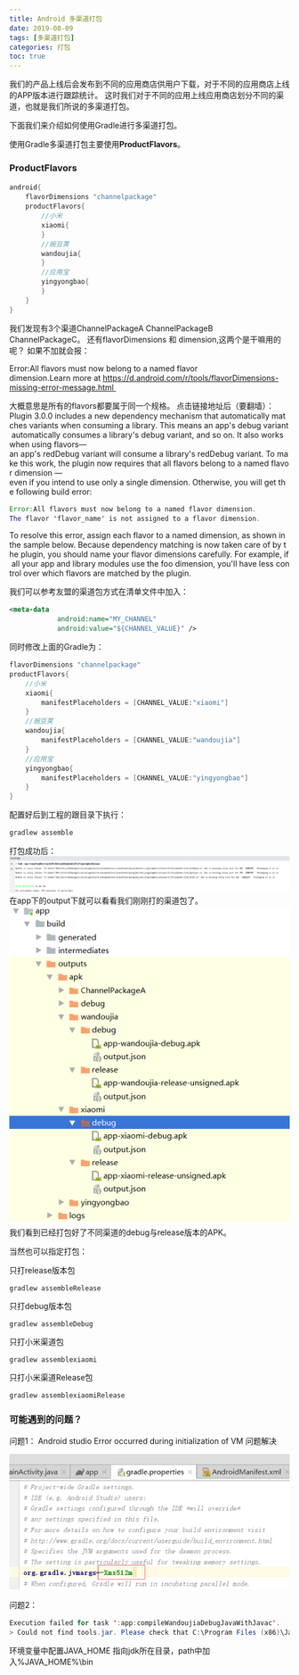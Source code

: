 ```yaml
---
title: Android 多渠道打包
date: 2019-08-09
tags: [多渠道打包]
categories: 打包
toc: true
---
```

我们的产品上线后会发布到不同的应用商店供用户下载，对于不同的应用商店上线的APP版本进行跟踪统计。
这时我们对于不同的应用上线应用商店划分不同的渠道，也就是我们所说的多渠道打包。

<!--more-->

下面我们来介绍如何使用Gradle进行多渠道打包。

使用Gradle多渠道打包主要使用**ProductFlavors**。
### ProductFlavors
```java
android{
    flavorDimensions "channelpackage"
    productFlavors{
        //小米
        xiaomi{
        }
        //豌豆荚
        wandoujia{
        }
        //应用宝
        yingyongbao{
        }
    }
}
```
我们发现有3个渠道ChannelPackageA ChannelPackageB ChannelPackageC。
还有flavorDimensions 和 dimension,这两个是干嘛用的呢？
如果不加就会报：

Error:All flavors must now belong to a named flavor dimension.Learn more at https://d.android.com/r/tools/flavorDimensions-missing-error-message.html 

大概意思是所有的flavors都要属于同一个规格。
点击链接地址后（要翻墙）：
Plugin 3.0.0 includes a new dependency mechanism that automatically matches variants when consuming a library. This means an app's debug variant automatically consumes a library's debug variant, and so on. It also works when using flavors—an app's redDebug variant will consume a library's redDebug variant. To make this work, the plugin now requires that all flavors belong to a named flavor dimension —even if you intend to use only a single dimension. Otherwise, you will get the following build error:
```java
Error:All flavors must now belong to a named flavor dimension.
The flavor 'flavor_name' is not assigned to a flavor dimension.
```
To resolve this error, assign each flavor to a named dimension, as shown in the sample below. Because dependency matching is now taken care of by the plugin, you should name your flavor dimensions carefully. For example, if all your app and library modules use the foo dimension, you'll have less control over which flavors are matched by the plugin.

我们可以参考友盟的渠道包方式在清单文件中加入：
```xml
<meta-data
            android:name="MY_CHANNEL"
            android:value="${CHANNEL_VALUE}" />
```
同时修改上面的Gradle为：
```java
flavorDimensions "channelpackage"
productFlavors{
    //小米
    xiaomi{
        manifestPlaceholders = [CHANNEL_VALUE:"xiaomi"]
    }
    //豌豆荚
    wandoujia{
        manifestPlaceholders = [CHANNEL_VALUE:"wandoujia"]
    }
    //应用宝
    yingyongbao{
        manifestPlaceholders = [CHANNEL_VALUE:"yingyongbao"]
    }
}
```
配置好后到工程的跟目录下执行：
```cmd
gradlew assemble
```
打包成功后：
<img src="ReleaseApp/2019-08-11-18-31-11.png">
在app下的output下就可以看看我们刚刚打的渠道包了。
<img src="ReleaseApp/2019-08-11-18-32-50.png">
我们看到已经打包好了不同渠道的debug与release版本的APK。

当然也可以指定打包：

只打release版本包
```
gradlew assembleRelease
```
只打debug版本包
```
gradlew assembleDebug
```
只打小米渠道包
```
gradlew assemblexiaomi
```
只打小米渠道Release包
```
gradlew assemblexiaomiRelease
```

### 可能遇到的问题？

问题1：
Android studio Error occurred during initialization of VM 问题解决

<img src="ReleaseApp/2019-08-11-18-08-52.png">


问题2：
```java
Execution failed for task ':app:compileWandoujiaDebugJavaWithJavac'.
> Could not find tools.jar. Please check that C:\Program Files (x86)\Java\jre1.8.0_211 contains a valid JDK installation.
```
环境变量中配置JAVA_HOME 指向jdk所在目录，path中加入%JAVA_HOME%\bin 
